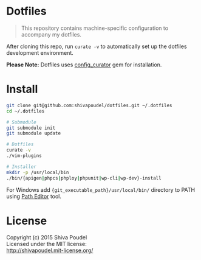 # Dotfiles

> This repository contains machine-specific configuration to accompany my dotfiles.

After cloning this repo, run `curate -v` to automatically set up the dotfiles development
environment.

__Please Note:__ Dotfiles uses [config_curator](https://rubygems.org/gems/config_curator) gem for installation.

# Install

```bash
git clone git@github.com:shivapoudel/dotfiles.git ~/.dotfiles
cd ~/.dotfiles

# Submodule
git submodule init
git submodule update

# Dotfiles
curate -v
./vim-plugins

# Installer
mkdir -p /usr/local/bin
./bin/{apigen|phpcs|phploy|phpunit|wp-cli|wp-dev}-install
```

For Windows add `{git_executable_path}/usr/local/bin/` directory to PATH using [Path Editor](https://patheditor2.codeplex.com/) tool.

# License

Copyright (c) 2015 Shiva Poudel  
Licensed under the MIT license:  
<http://shivapoudel.mit-license.org/>
